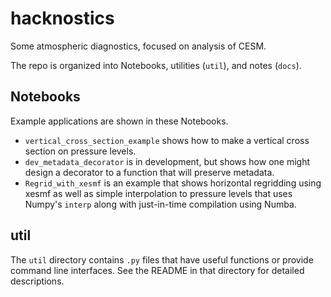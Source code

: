 # hacknostics

Some atmospheric diagnostics, focused on analysis of CESM.

The repo is organized into Notebooks, utilities (`util`), and notes (`docs`). 

## Notebooks

Example applications are shown in these Notebooks.

- `vertical_cross_section_example` shows how to make a vertical cross section on pressure levels.
- `dev_metadata_decorator` is in development, but shows how one might design a decorator to a function that will preserve metadata.
- `Regrid_with_xesmf` is an example that shows horizontal regridding using xesmf as well as simple interpolation to pressure levels that uses Numpy's `interp` along with just-in-time compilation using Numba.

## util

The `util` directory contains `.py` files that have useful functions or provide command line interfaces. See the README in that directory for detailed descriptions.


